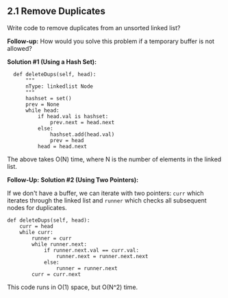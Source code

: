 ## 2.1 Remove Duplicates

Write code to remove duplicates from an unsorted linked list?

**Follow-up:**
How would you solve this problem if a temporary buffer is not allowed?

**Solution #1 (Using a Hash Set):**

      def deleteDups(self, head):
          """
          nType: linkedlist Node
          """
          hashset = set()
          prev = None
          while head:
              if head.val is hashset:
                  prev.next = head.next
              else:
                  hashset.add(head.val)
                  prev = head
              head = head.next    

The above takes O(N) time, where N is the number of elements in the linked list.

**Follow-Up:**
**Solution #2 (Using Two Pointers):**

If we don't have a buffer, we can iterate with two pointers: `curr` which iterates through the linked list and `runner` which checks all subsequent nodes for duplicates.

    def deleteDups(self, head):
        curr = head
        while curr:
            runner = curr
            while runner.next:
                if runner.next.val == curr.val:
                    runner.next = runner.next.next
                else:
                    runner = runner.next
            curr = curr.next
This code runs in O(1) space, but O(N^2) time.
